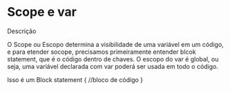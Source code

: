 # Scope e var

Descrição

O Scope ou Escopo determina a visibilidade de uma variável em um código, e para etender socope, precisamos primeiramente entender blcok statement, que é o código dentro de chaves. O escopo do var é global, ou seja, uma variável declarada com var poderá ser usada em todo o código.

Isso é um Block statement 
{
  //bloco de código
}